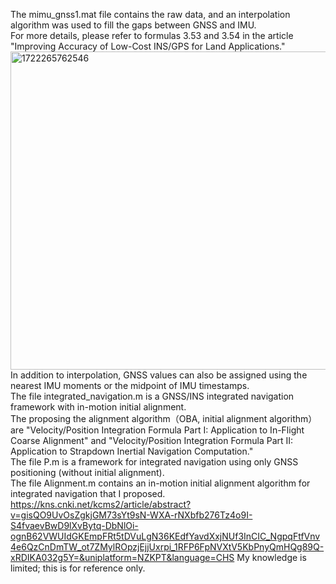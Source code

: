 The mimu_gnss1.mat file contains the raw data, and an interpolation algorithm was used to fill the gaps between GNSS and IMU.  
For more details, please refer to formulas 3.53 and 3.54 in the article "Improving Accuracy of Low-Cost INS/GPS for Land Applications."  
<img width="509" alt="1722265762546" src="https://github.com/user-attachments/assets/dbdab056-ea4a-4b2f-93ce-0b1b407ce9af">  
In addition to interpolation, GNSS values can also be assigned using the nearest IMU moments or the midpoint of IMU timestamps.  
The file integrated_navigation.m is a GNSS/INS integrated navigation framework with in-motion initial alignment.  
The proposing the alignment algorithm（OBA, initial alignment algorithm） are "Velocity/Position Integration Formula Part I: Application to In-Flight Coarse Alignment" and "Velocity/Position Integration Formula Part II: Application to Strapdown Inertial Navigation Computation."  
The file P.m is a framework for integrated navigation using only GNSS positioning (without initial alignment).  
The file Alignment.m contains an in-motion initial alignment algorithm for integrated navigation that I proposed.  
https://kns.cnki.net/kcms2/article/abstract?v=gisQO9UvOsZgkjGM73sYt9sN-WXA-rNXbfb276Tz4o9I-S4fvaevBwD9lXvBytq-DbNlOi-ognB62VWUIdGKEmpFRt5tDVuLgN36KEdfYavdXxjNUf3InCIC_NgpqFtfVnv4e6QzCnDmTW_ot7ZMylROpzjEjjUxrpi_1RFP6FpNVXtV5KbPnyQmHQg89Q-xRDIKA032g5Y=&uniplatform=NZKPT&language=CHS
My knowledge is limited; this is for reference only.
